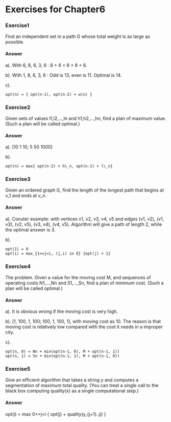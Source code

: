 # Exercises for Chapter6

### Exercise1
Find an independent set in a path G whose total weight is as large as possible.

#### Answer
a). With 6, 8, 6, 3, 6 : 8 + 6 < 6 + 6 + 6.

b). With 1, 8, 6, 3, 6 : Odd is 13, even is 11. Optimal is 14.

c). 

	opt(n) = { opt(n-1), opt(n-2) + w(n) }

### Exercise2
Given sets of values l1,l2,...,ln and h1,h2,...,hn, find a plan of maximum value. (Such a plan will be called optimal.)

#### Answer
a). [10 1 10; 5 50 1000]

b). 

	opt(n) = max{ opt(n-2) + h\_n, opt(n-1) + l\_n}

### Exercise3
Given an ordered graph G, find the length of the longest path that begins at v\_1 and ends at v\_n.

#### Answer
a). Conuter example: with vertices v1, v2, v3, v4, v5 and edges (v1, v2), (v1, v3), (v2, v5), (v3, v4), (v4, v5). Algorithm will give a path of length 2, while the optimal answer is 3.

b). 
	
	opt(1) = 0
	opt(i) = max_{1<=j<i, (j,i) in E} {opt(j) + 1}

### Exercise4
The problem. Given a value for the moving cost M, and sequences of operating costs N1,...,Nn and S1,...,Sn, find a plan of minimum cost. (Such a plan will be called optimal.)

#### Answer
a). It is obvious wrong if the moving cost is very high.

b). [1, 100, 1, 100; 100, 1, 100, 1], with moving cost as 10. The reason is that moving cost is relatively low compared with the cost it needs in a improper city.

c). 
	
	opt(n, 0) = Nn + min(opt(n-1, 0), M + opt(n-1, 1))
	opt(n, 1) = Sn + min(opt(n-1, 1), M + opt(n-1, 0))

### Exercise5
Give an efficient algorithm that takes a string y and computes a segmentation of maximum total quality. (You can treat a single call to the black box computing quality(x) as a single computational step.)

#### Answer
opt(i) = max 0<=j<i { opt(j) + quality(y\_(j+1)..ji) }
